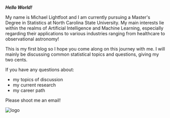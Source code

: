 _**Hello World!**_

My name is Michael Lightfoot and I am currently pursuing a Master's Degree in Statistics at North Carolina State University. My main interests lie within the realms of Artificial Intelligence and Machine Learning, especially regarding their applications to various industries ranging from healthcare to observational astronomy!

This is my first blog so I hope you come along on this journey with me. I will mainly be discussing common statistical topics and questions, giving my two cents.

If you have any questions about:  
- my topics of discussion
- my current research
- my career path
    
Please shoot me an email!  

![logo](mclightf/mclightf.github.io/download.png)
